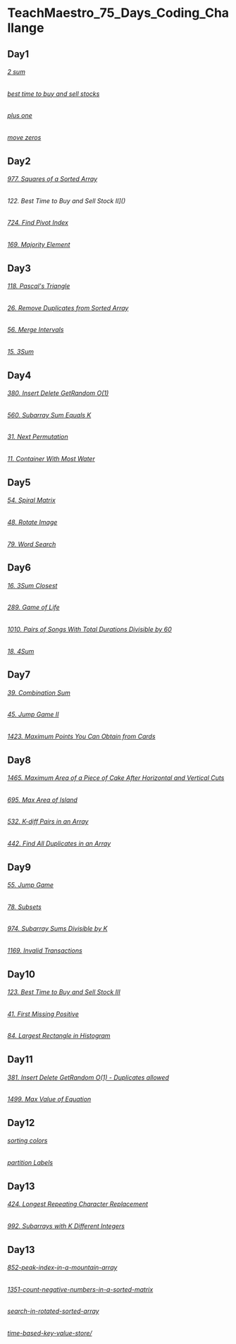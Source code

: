 # TeachMaestro_75_Days_Coding_Challange
## Day1
###### [2 sum](https://github.com/rudy8399/TeachMaestro_75_Days_Coding_Challange/tree/main/1-two-sum)
###### [best time to buy and sell stocks](https://github.com/rudy8399/TeachMaestro_75_Days_Coding_Challange/tree/main/121-best-time-to-buy-and-sell-stock)
###### [plus one](https://github.com/rudy8399/TeachMaestro_75_Days_Coding_Challange/tree/main/66-plus-one)
###### [move zeros](https://github.com/rudy8399/TeachMaestro_75_Days_Coding_Challange/tree/main/283-move-zeroes)
## Day2
###### [977. Squares of a Sorted Array]()
###### 122. Best Time to Buy and Sell Stock II]()
###### [724. Find Pivot Index]()
###### [169. Majority Element]()

## Day3
###### [118. Pascal's Triangle]()
###### [26. Remove Duplicates from Sorted Array]()
###### [56. Merge Intervals]()
###### [15. 3Sum]()
## Day4
###### [380. Insert Delete GetRandom O(1)]()
###### [560. Subarray Sum Equals K]()
###### [31. Next Permutation]()
###### [11. Container With Most Water]()
## Day5
###### [54. Spiral Matrix]()
###### [48. Rotate Image]()
###### [79. Word Search]()
## Day6
###### [16. 3Sum Closest]()
###### [289. Game of Life]()
###### [1010. Pairs of Songs With Total Durations Divisible by 60]()
###### [18. 4Sum]()
## Day7
###### [39. Combination Sum]()
###### [45. Jump Game II]()
###### [1423. Maximum Points You Can Obtain from Cards]()
## Day8
###### [1465. Maximum Area of a Piece of Cake After Horizontal and Vertical Cuts]()
###### [695. Max Area of Island]()
###### [532. K-diff Pairs in an Array]()
###### [442. Find All Duplicates in an Array]()
## Day9
###### [55. Jump Game]()
###### [78. Subsets]()
###### [974. Subarray Sums Divisible by K]()
###### [1169. Invalid Transactions]()
## Day10
###### [123. Best Time to Buy and Sell Stock III]()
###### [41. First Missing Positive]()
###### [84. Largest Rectangle in Histogram]()
## Day11
###### [381. Insert Delete GetRandom O(1) - Duplicates allowed]()
###### [1499. Max Value of Equation]()
## Day12
###### [sorting colors](https://github.com/rudy8399/TeachMaestro_75_Days_Coding_Challange/tree/main/75-sort-colors)
###### [partition Labels](https://github.com/rudy8399/TeachMaestro_75_Days_Coding_Challange/tree/main/763-partition-labels)
## Day13
###### [424. Longest Repeating Character Replacement]()
###### [992. Subarrays with K Different Integers]()
## Day13
###### [852-peak-index-in-a-mountain-array](https://github.com/rudy8399/TeachMaestro_75_Days_Coding_Challange/tree/main/852-peak-index-in-a-mountain-array)
###### [1351-count-negative-numbers-in-a-sorted-matrix](https://github.com/rudy8399/TeachMaestro_75_Days_Coding_Challange/tree/main/1351-count-negative-numbers-in-a-sorted-matrix)
###### [search-in-rotated-sorted-array]()
###### [time-based-key-value-store/]()

